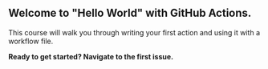 ## Welcome to "Hello World" with GitHub Actions.

This course will walk you through writing your first action and using it with a workflow file. 

**Ready to get started? Navigate to the first issue.**
